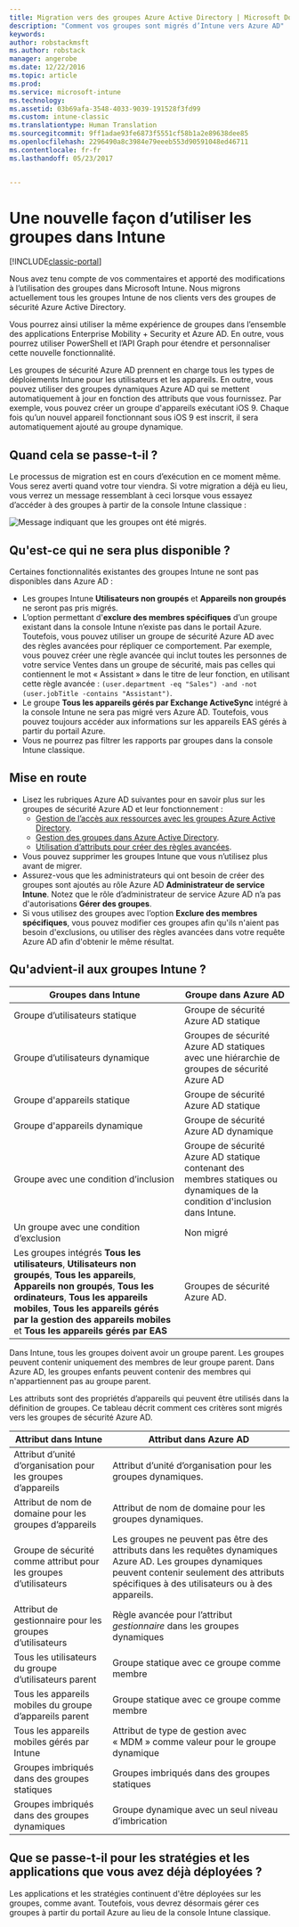 ```yaml
---
title: Migration vers des groupes Azure Active Directory | Microsoft Docs
description: "Comment vos groupes sont migrés d’Intune vers Azure AD"
keywords: 
author: robstackmsft
ms.author: robstack
manager: angerobe
ms.date: 12/22/2016
ms.topic: article
ms.prod: 
ms.service: microsoft-intune
ms.technology: 
ms.assetid: 03b69afa-3548-4033-9039-191528f3fd99
ms.custom: intune-classic
ms.translationtype: Human Translation
ms.sourcegitcommit: 9ff1adae93fe6873f5551cf58b1a2e89638dee85
ms.openlocfilehash: 2296490a8c3984e79eeeb553d90591048ed46711
ms.contentlocale: fr-fr
ms.lasthandoff: 05/23/2017


---
```


# <a name="a-new-way-of-using-groups-in-intune"></a>Une nouvelle façon d’utiliser les groupes dans Intune

[!INCLUDE[classic-portal](../includes/classic-portal.md)]

Nous avez tenu compte de vos commentaires et apporté des modifications à l’utilisation des groupes dans Microsoft Intune.
Nous migrons actuellement tous les groupes Intune de nos clients vers des groupes de sécurité Azure Active Directory.

Vous pourrez ainsi utiliser la même expérience de groupes dans l’ensemble des applications Enterprise Mobility + Security et Azure AD. En outre, vous pourrez utiliser PowerShell et l’API Graph pour étendre et personnaliser cette nouvelle fonctionnalité.

Les groupes de sécurité Azure AD prennent en charge tous les types de déploiements Intune pour les utilisateurs et les appareils. En outre, vous pouvez utiliser des groupes dynamiques Azure AD qui se mettent automatiquement à jour en fonction des attributs que vous fournissez. Par exemple, vous pouvez créer un groupe d'appareils exécutant iOS 9. Chaque fois qu’un nouvel appareil fonctionnant sous iOS 9 est inscrit, il sera automatiquement ajouté au groupe dynamique.

## <a name="when-is-this-happening"></a>Quand cela se passe-t-il ?

Le processus de migration est en cours d’exécution en ce moment même. Vous serez averti quand votre tour viendra.
Si votre migration a déjà eu lieu, vous verrez un message ressemblant à ceci lorsque vous essayez d’accéder à des groupes à partir de la console Intune classique :

![Message indiquant que les groupes ont été migrés.](http://i.imgur.com/72KRaXj.png)

## <a name="what-wont-be-available"></a>Qu'est-ce qui ne sera plus disponible ?

Certaines fonctionnalités existantes des groupes Intune ne sont pas disponibles dans Azure AD :

- Les groupes Intune **Utilisateurs non groupés** et **Appareils non groupés** ne seront pas pris migrés.
- L’option permettant d'**exclure des membres spécifiques** d’un groupe existant dans la console Intune n’existe pas dans le portail Azure. Toutefois, vous pouvez utiliser un groupe de sécurité Azure AD avec des règles avancées pour répliquer ce comportement. Par exemple, vous pouvez créer une règle avancée qui inclut toutes les personnes de votre service Ventes dans un groupe de sécurité, mais pas celles qui contiennent le mot « Assistant » dans le titre de leur fonction, en utilisant cette règle avancée : `(user.department -eq "Sales") -and -not (user.jobTitle -contains "Assistant")`.
- Le groupe **Tous les appareils gérés par Exchange ActiveSync** intégré à la console Intune ne sera pas migré vers Azure AD. Toutefois, vous pouvez toujours accéder aux informations sur les appareils EAS gérés à partir du portail Azure.
- Vous ne pourrez pas filtrer les rapports par groupes dans la console Intune classique.
<!--- - Custom group targeting of notification rules will not be available. ROB I took this out as I couldn't replicate the behavior. --->

## <a name="how-to-get-ready"></a>Mise en route

- Lisez les rubriques Azure AD suivantes pour en savoir plus sur les groupes de sécurité Azure AD et leur fonctionnement :
    -  [Gestion de l’accès aux ressources avec les groupes Azure Active Directory](https://azure.microsoft.com/documentation/articles/active-directory-manage-groups/).
    -  [Gestion des groupes dans Azure Active Directory](https://azure.microsoft.com/documentation/articles/active-directory-accessmanagement-manage-groups/).
    -  [Utilisation d’attributs pour créer des règles avancées](https://azure.microsoft.com/documentation/articles/active-directory-accessmanagement-groups-with-advanced-rules/).
- Vous pouvez supprimer les groupes Intune que vous n’utilisez plus avant de migrer.
-  Assurez-vous que les administrateurs qui ont besoin de créer des groupes sont ajoutés au rôle Azure AD **Administrateur de service Intune**. Notez que le rôle d’administrateur de service Azure AD n’a pas d'autorisations **Gérer des groupes**.
-  Si vous utilisez des groupes avec l’option **Exclure des membres spécifiques**, vous pouvez modifier ces groupes afin qu'ils n'aient pas besoin d'exclusions, ou utiliser des règles avancées dans votre requête Azure AD afin d'obtenir le même résultat.


## <a name="what-happens-to-intune-groups"></a>Qu'advient-il aux groupes Intune ?

| Groupes dans Intune|Groupe dans Azure AD|
|-----------------------------------------------------------------------|-------------------------------------------------------------|
|Groupe d’utilisateurs statique|Groupe de sécurité Azure AD statique|
|Groupe d’utilisateurs dynamique|Groupes de sécurité Azure AD statiques avec une hiérarchie de groupes de sécurité Azure AD|
|Groupe d'appareils statique|Groupe de sécurité Azure AD statique|
|Groupe d'appareils dynamique|Groupe de sécurité Azure AD dynamique|
|Groupe avec une condition d’inclusion|Groupe de sécurité Azure AD statique contenant des membres statiques ou dynamiques de la condition d'inclusion dans Intune.|
|Un groupe avec une condition d’exclusion|Non migré|
|Les groupes intégrés **Tous les utilisateurs**, **Utilisateurs non groupés**, **Tous les appareils**, **Appareils non groupés**, **Tous les ordinateurs**, **Tous les appareils mobiles**, **Tous les appareils gérés par la gestion des appareils mobiles** et **Tous les appareils gérés par EAS**|Groupes de sécurité Azure AD.|

Dans Intune, tous les groupes doivent avoir un groupe parent. Les groupes peuvent contenir uniquement des membres de leur groupe parent. Dans Azure AD, les groupes enfants peuvent contenir des membres qui n'appartiennent pas au groupe parent.

Les attributs sont des propriétés d’appareils qui peuvent être utilisés dans la définition de groupes. Ce tableau décrit comment ces critères sont migrés vers les groupes de sécurité Azure AD.

| Attribut dans Intune|Attribut dans Azure AD|
|-----------------------------------------------------------------------|-------------------------------------------------------------|
|Attribut d’unité d’organisation pour les groupes d’appareils|Attribut d’unité d’organisation pour les groupes dynamiques.|
|Attribut de nom de domaine pour les groupes d’appareils|Attribut de nom de domaine pour les groupes dynamiques.|
|Groupe de sécurité comme attribut pour les groupes d’utilisateurs|Les groupes ne peuvent pas être des attributs dans les requêtes dynamiques Azure AD. Les groupes dynamiques peuvent contenir seulement des attributs spécifiques à des utilisateurs ou à des appareils.|
|Attribut de gestionnaire pour les groupes d’utilisateurs|Règle avancée pour l’attribut *gestionnaire* dans les groupes dynamiques|
|Tous les utilisateurs du groupe d’utilisateurs parent|Groupe statique avec ce groupe comme membre|
|Tous les appareils mobiles du groupe d’appareils parent|Groupe statique avec ce groupe comme membre|
|Tous les appareils mobiles gérés par Intune|Attribut de type de gestion avec « MDM » comme valeur pour le groupe dynamique|
|Groupes imbriqués dans des groupes statiques |Groupes imbriqués dans des groupes statiques|
|Groupes imbriqués dans des groupes dynamiques|Groupe dynamique avec un seul niveau d’imbrication|

## <a name="what-happens-to-policies-and-apps-youve-already-deployed"></a>Que se passe-t-il pour les stratégies et les applications que vous avez déjà déployées ?

Les applications et les stratégies continuent d'être déployées sur les groupes, comme avant. Toutefois, vous devrez désormais gérer ces groupes à partir du portail Azure au lieu de la console Intune classique.
 

